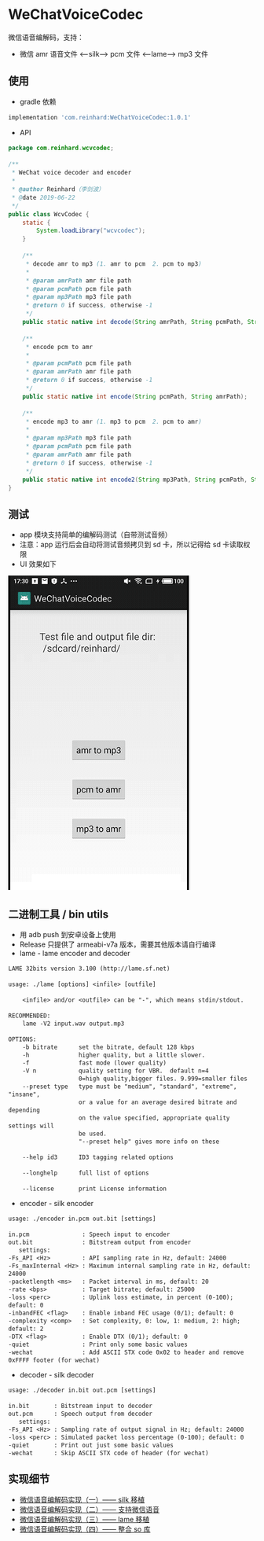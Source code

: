 # WeChatVoiceCodec

微信语音编解码，支持：

* 微信 amr 语音文件 <——silk——> pcm 文件 <——lame——> mp3 文件

## 使用

* gradle 依赖

```gradle
implementation 'com.reinhard:WeChatVoiceCodec:1.0.1'
```

* API

```java
package com.reinhard.wcvcodec;

/**
 * WeChat voice decoder and encoder
 *
 * @author Reinhard（李剑波）
 * @date 2019-06-22
 */
public class WcvCodec {
    static {
        System.loadLibrary("wcvcodec");
    }

    /**
     * decode amr to mp3 (1. amr to pcm  2. pcm to mp3)
     *
     * @param amrPath amr file path
     * @param pcmPath pcm file path
     * @param mp3Path mp3 file path
     * @return 0 if success, otherwise -1
     */
    public static native int decode(String amrPath, String pcmPath, String mp3Path);

    /**
     * encode pcm to amr
     *
     * @param pcmPath pcm file path
     * @param amrPath amr file path
     * @return 0 if success, otherwise -1
     */
    public static native int encode(String pcmPath, String amrPath);

    /**
     * encode mp3 to amr (1. mp3 to pcm  2. pcm to amr)
     *
     * @param mp3Path mp3 file path
     * @param pcmPath pcm file path
     * @param amrPath amr file path
     * @return 0 if success, otherwise -1
     */
    public static native int encode2(String mp3Path, String pcmPath, String amrPath);
}

```

## 测试

* app 模块支持简单的编解码测试（自带测试音频）
* 注意：app 运行后会自动将测试音频拷贝到 sd 卡，所以记得给 sd 卡读取权限
* UI 效果如下

![](docs/img/codec_test.gif)

## 二进制工具 / bin utils

* 用 adb push 到安卓设备上使用
* Release 只提供了 armeabi-v7a 版本，需要其他版本请自行编译
* lame - lame encoder and decoder

```shell
LAME 32bits version 3.100 (http://lame.sf.net)

usage: ./lame [options] <infile> [outfile]

    <infile> and/or <outfile> can be "-", which means stdin/stdout.

RECOMMENDED:
    lame -V2 input.wav output.mp3

OPTIONS:
    -b bitrate      set the bitrate, default 128 kbps
    -h              higher quality, but a little slower.
    -f              fast mode (lower quality)
    -V n            quality setting for VBR.  default n=4
                    0=high quality,bigger files. 9.999=smaller files
    --preset type   type must be "medium", "standard", "extreme", "insane",
                    or a value for an average desired bitrate and depending
                    on the value specified, appropriate quality settings will
                    be used.
                    "--preset help" gives more info on these

    --help id3      ID3 tagging related options

    --longhelp      full list of options

    --license       print License information
```



* encoder - silk encoder

```shell
usage: ./encoder in.pcm out.bit [settings]

in.pcm               : Speech input to encoder
out.bit              : Bitstream output from encoder
   settings:
-Fs_API <Hz>         : API sampling rate in Hz, default: 24000
-Fs_maxInternal <Hz> : Maximum internal sampling rate in Hz, default: 24000
-packetlength <ms>   : Packet interval in ms, default: 20
-rate <bps>          : Target bitrate; default: 25000
-loss <perc>         : Uplink loss estimate, in percent (0-100); default: 0
-inbandFEC <flag>    : Enable inband FEC usage (0/1); default: 0
-complexity <comp>   : Set complexity, 0: low, 1: medium, 2: high; default: 2
-DTX <flag>          : Enable DTX (0/1); default: 0
-quiet               : Print only some basic values
-wechat              : Add ASCII STX code 0x02 to header and remove 0xFFFF footer (for wechat)
```



* decoder - silk decoder

```shell
usage: ./decoder in.bit out.pcm [settings]

in.bit       : Bitstream input to decoder
out.pcm      : Speech output from decoder
   settings:
-Fs_API <Hz> : Sampling rate of output signal in Hz; default: 24000
-loss <perc> : Simulated packet loss percentage (0-100); default: 0
-quiet       : Print out just some basic values
-wechat      : Skip ASCII STX code of header (for wechat)

```



## 实现细节

* [微信语音编解码实现（一）—— silk 移植](https://wufengxue.github.io/2019/03/12/wechat-voice-codec-silk.html)
* [微信语音编解码实现（二）—— 支持微信语音](https://wufengxue.github.io/2019/04/17/wechat-voice-codec-amr.html)
* [微信语音编解码实现（三）—— lame 移植](https://wufengxue.github.io/2019/05/25/wechat-voice-codec-lame.html)
* [微信语音编解码实现（四）—— 整合 so 库](https://wufengxue.github.io/2019/06/29/wechat-voice-codec-lib.html)
